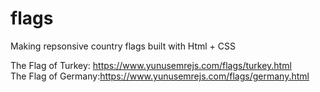 # flags

Making repsonsive country flags built with Html + CSS


The Flag of Turkey: https://www.yunusemrejs.com/flags/turkey.html <br/>
The Flag of Germany:https://www.yunusemrejs.com/flags/germany.html
